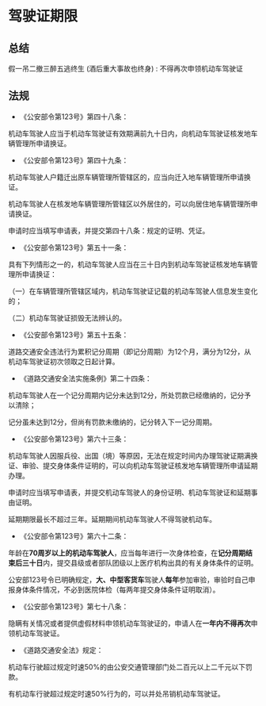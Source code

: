 # 驾驶证期限

## 总结

假一吊二撤三醉五逃终生 (酒后重大事故也终身) : 不得再次申领机动车驾驶证

## 法规

* 《公安部令第123号》第四十八条：

机动车驾驶人应当于机动车驾驶证有效期满前九十日内，向机动车驾驶证核发地车辆管理所申请换证。

* 《公安部令第123号》第四十九条：

机动车驾驶人户籍迁出原车辆管理所管辖区的，应当向迁入地车辆管理所申请换证。

机动车驾驶人在核发地车辆管理所管辖区以外居住的，可以向居住地车辆管理所申请换证。

申请时应当填写申请表，并提交第四十八条：规定的证明、凭证。

* 《公安部令第123号》第五十一条：

具有下列情形之一的，机动车驾驶人应当在三十日内到机动车驾驶证核发地车辆管理所申请换证：

（一）在车辆管理所管辖区域内，机动车驾驶证记载的机动车驾驶人信息发生变化的；

（二）机动车驾驶证损毁无法辨认的。

* 《公安部令第123号》第五十五条：

道路交通安全违法行为累积记分周期（即记分周期）为12个月，满分为12分，从机动车驾驶证初次领取之日起计算。

* 《道路交通安全法实施条例》第二十四条：

机动车驾驶人在一个记分周期内记分未达到12分，所处罚款已经缴纳的，记分予以清除；

记分虽未达到12分，但尚有罚款未缴纳的，记分转入下一记分周期。

* 《公安部令第123号》第六十三条：

机动车驾驶人因服兵役、出国（境）等原因，无法在规定时间内办理驾驶证期满换证、审验、提交身体条件证明的，可以向机动车驾驶证核发地车辆管理所申请延期办理。

申请时应当填写申请表，并提交机动车驾驶人的身份证明、机动车驾驶证和延期事由证明。

延期期限最长不超过三年。延期期间机动车驾驶人不得驾驶机动车。

* 《公安部令第123号》第六十二条：

年龄在**70周岁以上的机动车驾驶人**，应当每年进行一次身体检查，在**记分周期结束后三十日**内，提交县级或者部队团级以上医疗机构出具的有关身体条件的证明。

公安部123号令已明确规定，**大、中型客货车**驾驶人**每年**参加审验，审验时自己申报身体条件情况，不必到医院体检（每两年提交身体条件证明取消）。

* 《公安部令第123号》第七十八条：

隐瞒有关情况或者提供虚假材料申领机动车驾驶证的，申请人在**一年内不得再次**申领机动车驾驶证。

* 《道路交通安全法》规定：

机动车行驶超过规定时速50%的由公安交通管理部门处二百元以上二千元以下罚款。

有机动车行驶超过规定时速50%行为的，可以并处吊销机动车驾驶证。
